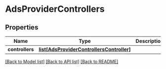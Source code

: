 # AdsProviderControllers

## Properties
Name | Type | Description | Notes
------------ | ------------- | ------------- | -------------
**controllers** | [**list[AdsProviderControllersController]**](AdsProviderControllersController.md) |  | [optional] 

[[Back to Model list]](../README.md#documentation-for-models) [[Back to API list]](../README.md#documentation-for-api-endpoints) [[Back to README]](../README.md)


